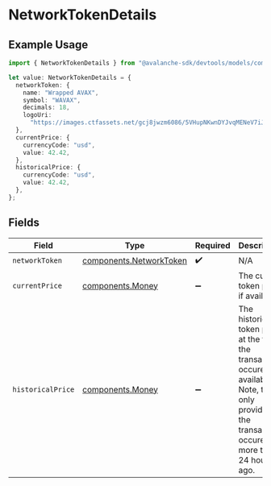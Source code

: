 # NetworkTokenDetails

## Example Usage

```typescript
import { NetworkTokenDetails } from "@avalanche-sdk/devtools/models/components";

let value: NetworkTokenDetails = {
  networkToken: {
    name: "Wrapped AVAX",
    symbol: "WAVAX",
    decimals: 18,
    logoUri:
      "https://images.ctfassets.net/gcj8jwzm6086/5VHupNKwnDYJvqMENeV7iJ/fdd6326b7a82c8388e4ee9d4be7062d4/avalanche-avax-logo.svg",
  },
  currentPrice: {
    currencyCode: "usd",
    value: 42.42,
  },
  historicalPrice: {
    currencyCode: "usd",
    value: 42.42,
  },
};
```

## Fields

| Field                                                                                                                                                        | Type                                                                                                                                                         | Required                                                                                                                                                     | Description                                                                                                                                                  |
| ------------------------------------------------------------------------------------------------------------------------------------------------------------ | ------------------------------------------------------------------------------------------------------------------------------------------------------------ | ------------------------------------------------------------------------------------------------------------------------------------------------------------ | ------------------------------------------------------------------------------------------------------------------------------------------------------------ |
| `networkToken`                                                                                                                                               | [components.NetworkToken](../../models/components/networktoken.md)                                                                                           | :heavy_check_mark:                                                                                                                                           | N/A                                                                                                                                                          |
| `currentPrice`                                                                                                                                               | [components.Money](../../models/components/money.md)                                                                                                         | :heavy_minus_sign:                                                                                                                                           | The current token price, if available.                                                                                                                       |
| `historicalPrice`                                                                                                                                            | [components.Money](../../models/components/money.md)                                                                                                         | :heavy_minus_sign:                                                                                                                                           | The historical token price at the time the transaction occured, if available. Note, this is only provided if the transaction occured more than 24 hours ago. |